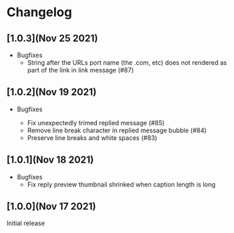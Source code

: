 # Changelog

## [1.0.3](Nov 25 2021)

- Bugfixes
  * String after the URLs port name (the .com, etc) does not rendered as part of the link in link message (#87)

## [1.0.2](Nov 19 2021)

- Bugfixes

  * Fix unexpectedly trimed replied message (#85)
  * Remove line break character in replied message bubble (#84)
  * Preserve line breaks and white spaces (#83)

## [1.0.1](Nov 18 2021)

- Bugfixes
  * Fix reply preview thumbnail shrinked when caption length is long
  
## [1.0.0](Nov 17 2021)

Initial release

